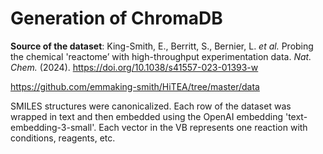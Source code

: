# Generation of ChromaDB 

**Source of the dataset**: King-Smith, E., Berritt, S., Bernier, L. *et al.* Probing the chemical 'reactome’ with high-throughput experimentation data.  *Nat. Chem.*  (2024). https://doi.org/10.1038/s41557-023-01393-w

https://github.com/emmaking-smith/HiTEA/tree/master/data 

SMILES structures were canonicalized. Each row of the dataset  was wrapped in text and then embedded using the OpenAI embedding 'text-embedding-3-small'. Each vector in the VB represents one reaction with conditions, reagents, etc. 